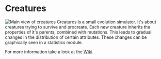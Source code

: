 # Creatures
![Main view of creatures](http://i.imgur.com/SWLUHUf.png)
Creatures is a small evolution simulator. It's about creatures trying to survive and procreate.
Each new creature inherits the properties of it's parents, combined with mutations. This leads to gradual changes in the distribution of certain attributes. These changes can be graphically seen in a statistics module.

For more information take a look at the [Wiki](https://github.com/thopit/Creatures/wiki).
